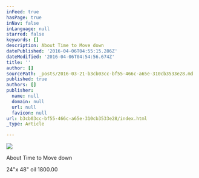 ```yaml
---
inFeed: true
hasPage: true
inNav: false
inLanguage: null
starred: false
keywords: []
description: About Time to Move down
datePublished: '2016-04-06T04:55:15.286Z'
dateModified: '2016-04-06T04:54:56.674Z'
title: ''
author: []
sourcePath: _posts/2016-03-21-b3cb03cc-bf55-466c-a65e-310cb3533e28.md
published: true
authors: []
publisher:
  name: null
  domain: null
  url: null
  favicon: null
url: b3cb03cc-bf55-466c-a65e-310cb3533e28/index.html
_type: Article

---
```

![](https://the-grid-user-content.s3-us-west-2.amazonaws.com/617272b0-2d8b-4687-98d8-dce876b0d128.jpg)

About Time to Move down

24"x 48" oil 1800.00